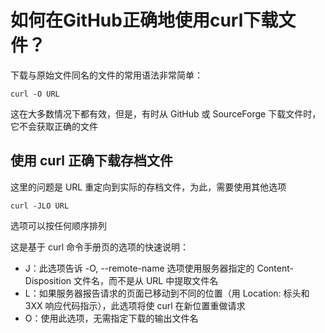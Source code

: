 # 如何在GitHub正确地使用curl下载文件？  

下载与原始文件同名的文件的常用语法非常简单：

```
curl -O URL
```

这在大多数情况下都有效，但是，有时从 GitHub 或 SourceForge 下载文件时，它不会获取正确的文件  

## **使用 curl 正确下载存档文件**  

这里的问题是 URL 重定向到实际的存档文件，为此，需要使用其他选项  

```
curl -JLO URL
```

选项可以按任何顺序排列  

这是基于 curl 命令手册页的选项的快速说明：  

- J：此选项告诉 -O, --remote-name 选项使用服务器指定的 Content-Disposition 文件名，而不是从 URL 中提取文件名  
- L：如果服务器报告请求的页面已移动到不同的位置（用 Location: 标头和 3XX 响应代码指示），此选项将使 curl 在新位置重做请求  
- O：使用此选项，无需指定下载的输出文件名  